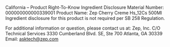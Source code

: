  
 
 
California – Product Right-To-Know Ingredient Disclosure 
Material Number: 000000000000339001 
Product Name: Zep Cherry Creme Hs_12Cs 500Ml 
Ingredient disclosure for this product is not required per SB 258 Regulation. 
 
For additional information or question, please contact us at: 
Zep, Inc. 
C/O Technical Services 
3330 Cumberland Blvd. SE, Ste 700 
Atlanta, GA 30339 
Email: asktech@zep.com 
 
 
 
 
